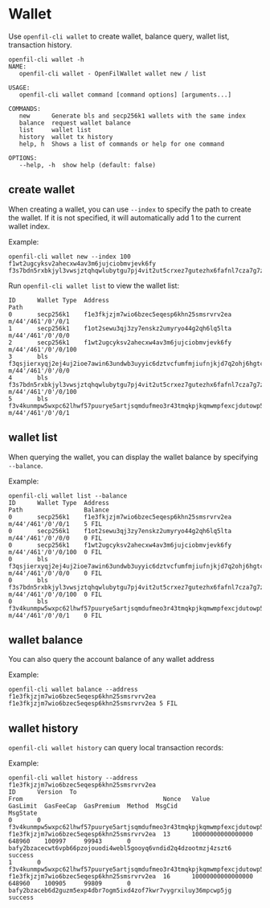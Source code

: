 # Wallet

Use `openfil-cli wallet` to create wallet, balance query, wallet list, transaction history.

```
openfil-cli wallet -h
NAME:
   openfil-cli wallet - OpenFilWallet wallet new / list

USAGE:
   openfil-cli wallet command [command options] [arguments...]

COMMANDS:
   new      Generate bls and secp256k1 wallets with the same index
   balance  request wallet balance
   list     wallet list
   history  wallet tx history
   help, h  Shows a list of commands or help for one command

OPTIONS:
   --help, -h  show help (default: false)
```

## create wallet

When creating a wallet, you can use `--index` to specify the path to create the wallet. If it is not specified, it will automatically add 1 to the current wallet index.

Example:

```
openfil-cli wallet new --index 100
f1wt2ugcyksv2ahecxw4av3m6jujciobmvjevk6fy
f3s7bdn5rxbkjyl3vwsjztqhqwlubytgu7pj4vit2ut5crxez7gutezhx6fafnl7cza7g7ztaz77va5xjbftpa
```

Run `openfil-cli wallet list` to view the wallet list:

```
ID      Wallet Type  Address                                                                                 Path
0       secp256k1    f1e3fkjzjm7wio6bzec5eqesp6khn25smsrvrv2ea                                               m/44'/461'/0'/0/1
1       secp256k1    f1ot2sewu3qj3zy7enskz2umyryo44g2qh6lq5lta                                               m/44'/461'/0'/0/0
2       secp256k1    f1wt2ugcyksv2ahecxw4av3m6jujciobmvjevk6fy                                               m/44'/461'/0'/0/100
3       bls          f3qsjierxyqj2ej4uj2ioe7awin63undwb3uyyic6dztvcfumfmjiufnjkjd7q2ohj6hgtcnvqikytzve75zpq  m/44'/461'/0'/0/0
4       bls          f3s7bdn5rxbkjyl3vwsjztqhqwlubytgu7pj4vit2ut5crxez7gutezhx6fafnl7cza7g7ztaz77va5xjbftpa  m/44'/461'/0'/0/100
5       bls          f3v4kunmpw5wxpc62lhwf57puurye5artjsqmdufmeo3r43tmqkpjkqmwmpfexcjdutowp5a6auhl7u3gzb27a  m/44'/461'/0'/0/1
```

## wallet list

When querying the wallet, you can display the wallet balance by specifying `--balance`.

Example:

```
openfil-cli wallet list --balance
ID      Wallet Type  Address                                                                                 Path                 Balance
0       secp256k1    f1e3fkjzjm7wio6bzec5eqesp6khn25smsrvrv2ea                                               m/44'/461'/0'/0/1    5 FIL
0       secp256k1    f1ot2sewu3qj3zy7enskz2umyryo44g2qh6lq5lta                                               m/44'/461'/0'/0/0    0 FIL
0       secp256k1    f1wt2ugcyksv2ahecxw4av3m6jujciobmvjevk6fy                                               m/44'/461'/0'/0/100  0 FIL
0       bls          f3qsjierxyqj2ej4uj2ioe7awin63undwb3uyyic6dztvcfumfmjiufnjkjd7q2ohj6hgtcnvqikytzve75zpq  m/44'/461'/0'/0/0    0 FIL
0       bls          f3s7bdn5rxbkjyl3vwsjztqhqwlubytgu7pj4vit2ut5crxez7gutezhx6fafnl7cza7g7ztaz77va5xjbftpa  m/44'/461'/0'/0/100  0 FIL
0       bls          f3v4kunmpw5wxpc62lhwf57puurye5artjsqmdufmeo3r43tmqkpjkqmwmpfexcjdutowp5a6auhl7u3gzb27a  m/44'/461'/0'/0/1    0 FIL

```

## wallet balance

You can also query the account balance of any wallet address

Example:

```
openfil-cli wallet balance --address f1e3fkjzjm7wio6bzec5eqesp6khn25smsrvrv2ea
f1e3fkjzjm7wio6bzec5eqesp6khn25smsrvrv2ea 5 FIL
```

## wallet history

`openfil-cli wallet history` can query local transaction records:

Example:

```
openfil-cli wallet history --address f1e3fkjzjm7wio6bzec5eqesp6khn25smsrvrv2ea
ID      Version  To                                                                                      From                                       Nonce   Value              GasLimit  GasFeeCap  GasPremium  Method  MsgCid                                                          MsgState
0       0        f3v4kunmpw5wxpc62lhwf57puurye5artjsqmdufmeo3r43tmqkpjkqmwmpfexcjdutowp5a6auhl7u3gzb27a  f1e3fkjzjm7wio6bzec5eqesp6khn25smsrvrv2ea  13      10000000000000000  648960    100997     99943       0       bafy2bzacecwt6vpb66pzojouodi4webl5gooyq6vndid2q4dzootmzj4zszt6  success
1       0        f3v4kunmpw5wxpc62lhwf57puurye5artjsqmdufmeo3r43tmqkpjkqmwmpfexcjdutowp5a6auhl7u3gzb27a  f1e3fkjzjm7wio6bzec5eqesp6khn25smsrvrv2ea  16      10000000000000000  648960    100905     99809       0       bafy2bzaceb6d2guzm5exp4dbr7ogm5ixd4zof7kwr7vygrxiluy36mpcwp5jg  success
```
